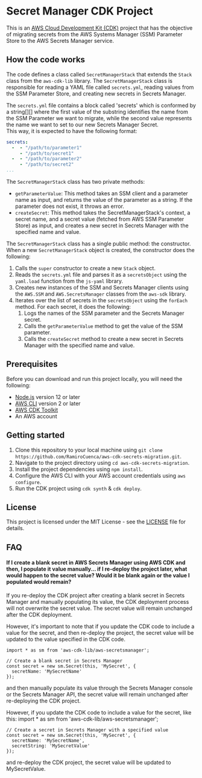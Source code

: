 # Secret Manager CDK Project

This is an [AWS Cloud Development Kit (CDK)](https://aws.amazon.com/cdk/) project that has the objective of migrating secrets from the AWS Systems Manager (SSM) Parameter Store to the AWS Secrets Manager service.

## How the code works

The code defines a class called `SecretManagerStack` that extends the `Stack` class from the `aws-cdk-lib` library. The `SecretManagerStack` class is responsible for reading a YAML file called `secrets.yml`, reading values from the SSM Parameter Store, and creating new secrets in Secrets Manager.

The `secrets.yml` file contains a block called 'secrets' which is conformed by a string[][] where the first value of the substring identifies the name from the SSM Parameter we want to migrate, while the second value represents the name we want to set to our new Secrets Manager Secret.  
This way, it is expected to have the following format:

```yaml
secrets:
  -  - "/path/to/parameter1"
     - "/path/to/secret1"
  -  - "/path/to/parameter2"
     - "/path/to/secret2"
...
```

The `SecretManagerStack` class has two private methods:

- `getParameterValue`: This method takes an SSM client and a parameter name as input, and returns the value of the parameter as a string. If the parameter does not exist, it throws an error.
- `createSecret`: This method takes the SecretManagerStack's context, a secret name, and a secret value (fetched from AWS SSM Parameter Store) as input, and creates a new secret in Secrets Manager with the specified name and value.

The `SecretManagerStack` class has a single public method: the constructor. When a new `SecretManagerStack` object is created, the constructor does the following:

1. Calls the `super` constructor to create a new `Stack` object.
2. Reads the `secrets.yml` file and parses it as a `secretsObject` using the `yaml.load` function from the `js-yaml` library.
3. Creates new instances of the SSM and Secrets Manager clients using the `AWS.SSM` and `AWS.SecretsManager` classes from the `aws-sdk` library.
4. Iterates over the list of secrets in the `secretsObject` using the `forEach` method. For each secret, it does the following:
   1. Logs the names of the SSM parameter and the Secrets Manager secret.
   2. Calls the `getParameterValue` method to get the value of the SSM parameter.
   3. Calls the `createSecret` method to create a new secret in Secrets Manager with the specified name and value.

## Prerequisites

Before you can download and run this project locally, you will need the following:

- [Node.js](https://nodejs.org/) version 12 or later
- [AWS CLI](https://aws.amazon.com/cli/) version 2 or later
- [AWS CDK Toolkit](https://aws.amazon.com/cdk/docs/getting-started/toolkit)
- An AWS account

## Getting started

1. Clone this repository to your local machine using `git clone https://github.com/RamiroCuenca/aws-cdk-secrets-migration.git`.
2. Navigate to the project directory using `cd aws-cdk-secrets-migration`.
3. Install the project dependencies using `npm install`.
4. Configure the AWS CLI with your AWS account credentials using `aws configure`.
5. Run the CDK project using `cdk synth` & `cdk deploy`.

## License

This project is licensed under the MIT License - see the [LICENSE](LICENSE) file for details.  

## FAQ

#### If I create a blank secret in AWS Secrets Manager using AWS CDK and then, I populate it value manually... if I re-deploy the project later, what would happen to the secret value? Would it be blank again or the value I populated would remain?

If you re-deploy the CDK project after creating a blank secret in Secrets Manager and manually populating its value, the CDK deployment process will not overwrite the secret value. The secret value will remain unchanged after the CDK deployment.

However, it's important to note that if you update the CDK code to include a value for the secret, and then re-deploy the project, the secret value will be updated to the value specified in the CDK code.

```
import * as sm from 'aws-cdk-lib/aws-secretsmanager';

// Create a blank secret in Secrets Manager
const secret = new sm.Secret(this, 'MySecret', {
  secretName: 'MySecretName'
});
```

and then manually populate its value through the Secrets Manager console or the Secrets Manager API, the secret value will remain unchanged after re-deploying the CDK project.

However, if you update the CDK code to include a value for the secret, like this:
import * as sm from 'aws-cdk-lib/aws-secretsmanager';

```
// Create a secret in Secrets Manager with a specified value
const secret = new sm.Secret(this, 'MySecret', {
  secretName: 'MySecretName',
  secretString: 'MySecretValue'
});
```
and re-deploy the CDK project, the secret value will be updated to MySecretValue.